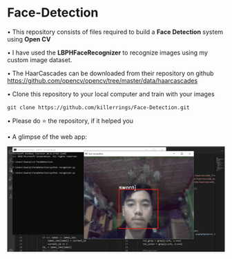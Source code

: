 # Face-Detection
• This repository consists of files required to build a **Face Detection** system using **Open CV**

• I have used the **LBPHFaceRecognizer** to recognize images using my custom image dataset. 

• The HaarCascades can be downloaded from their repository on github https://github.com/opencv/opencv/tree/master/data/haarcascades

• Clone this repository to your local computer and train with your images
```
git clone https://github.com/killerrings/Face-Detection.git
```

• Please do ⭐ the repository, if it helped you

• A glimpse of the web app:<br>

![](demo.gif)
